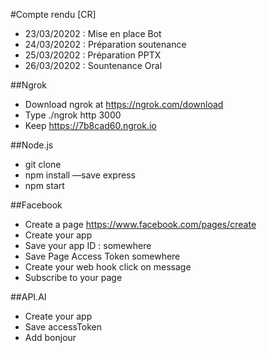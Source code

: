 ﻿
#Compte rendu [CR]

- 23/03/20202 : Mise en place Bot 
- 24/03/20202 : Préparation soutenance 
- 25/03/20202 : Préparation PPTX 
- 26/03/20202 : Sountenance Oral 


##Ngrok

- Download ngrok at https://ngrok.com/download
- Type ./ngrok http 3000
- Keep https://7b8cad60.ngrok.io

##Node.js

- git clone 
- npm install —save express
- npm start

##Facebook

- Create a page https://www.facebook.com/pages/create
- Create your app
- Save your app ID : somewhere
- Save Page Access Token somewhere
- Create your web hook click on message
- Subscribe to your page

##API.AI
- Create your app
- Save accessToken
- Add bonjour
